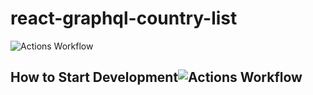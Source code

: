 # react-graphql-country-list


![Actions Workflow](https://github.com/joaomarcuslf2/react-graphql-country-list/workflows/React/badge.svg)
## How to Start Development![Actions Workflow](https://github.com/joaomarcuslf2/react-graphql-country-list/workflows/React/badge.svg)
